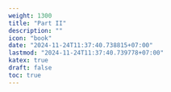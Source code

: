 ```yaml
---
weight: 1300
title: "Part II"
description: ""
icon: "book"
date: "2024-11-24T11:37:40.738815+07:00"
lastmod: "2024-11-24T11:37:40.739778+07:00"
katex: true
draft: false
toc: true
---
```

